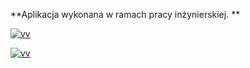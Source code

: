 **Aplikacja wykonana w ramach pracy inżynierskiej.
**


[![vv](https://i.ibb.co/NZL3c7S/Bez-tytu-u.png "vv")](https://i.ibb.co/NZL3c7S/Bez-tytu-u.png "vv")

[![vv](https://i.ibb.co/J5Lg1xg/Bez-tytu-u.png "vv")](https://i.ibb.co/J5Lg1xg/Bez-tytu-u.png "vv")
